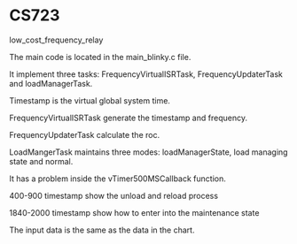# CS723
low_cost_frequency_relay
 
The main code is located in the main_blinky.c file.

It implement three tasks: FrequencyVirtualISRTask, FrequencyUpdaterTask and loadManagerTask. 

Timestamp is the virtual global system time.

FrequencyVirtualISRTask generate the timestamp and frequency.

FrequencyUpdaterTask calculate the roc.

LoadMangerTask maintains three modes: loadManagerState, load managing state and normal.

It has a problem inside the vTimer500MSCallback function.

400-900 timestamp show the unload and reload process

1840-2000 timestamp show how to enter into the maintenance state

The input data is the same as the data in the chart.
